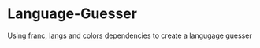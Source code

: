 # Language-Guesser

Using [franc](https://www.npmjs.com/package/franc), [langs](https://www.npmjs.com/package/langs) and [colors](https://www.npmjs.com/package/colors) dependencies to create a langugage guesser

